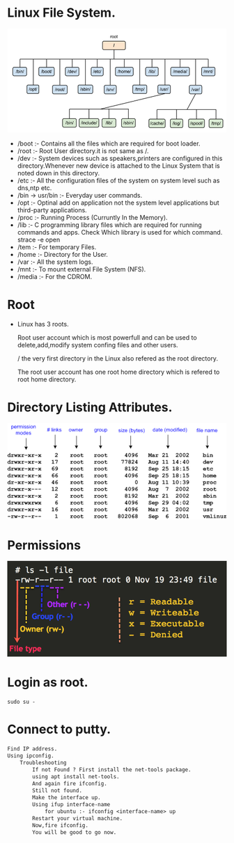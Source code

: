  
# Linux File System.

![alt text](https://github.com/nikhil8052/Linux/blob/master/images/filesystem.png?raw=true)

- /boot :- Contains all the files which are required for boot loader.
- /root :- Root User directory.it is not same as /.
- /dev :- System devices such as speakers,printers are configured in this directory.Whenever new device 
          is attached to the Linux System that is noted down in this directory.
- /etc :- All the configuration files of the system on system level such as dns,ntp etc.
- /bin -> usr/bin :- Everyday user commands. 
- /opt  :- Optinal add on application not the system level applications but third-party applications.
- /proc :- Running Process (Curruntly In the Memory).
- /lib :- C programming library files which are required for running commands and apps.
        Check Which library is used for which command.
        strace -e open <command-name>
- /tem :- For temporary Files. 
- /home :- Directory for the User.
- /var :- All the system logs. 
- /mnt :- To mount external File System (NFS).
- /media :- For the CDROM.

# Root 

- Linux has 3 roots.

    Root user account which is most powerfull and can be used to delete,add,modify system confing files
    and other users.

    / the very first directory in the Linux also refered as the root directory.

    The root user account has one root home directory which is refered to root home directory.



# Directory Listing Attributes.

![alt text](https://github.com/nikhil8052/Linux/blob/master/images/file_attributes.png?raw=true)

# Permissions 

![alt text](https://github.com/nikhil8052/Linux/blob/master/images/file_permissions.png?raw=true)


# Login as root.

    sudo su - 

# Connect to putty.

    Find IP address.
    Using ipconfig.
        Troubleshooting 
            If not Found ? First install the net-tools package.
            using apt install net-tools.
            And again fire ifconfig.
            Still not found. 
            Make the interface up. 
            Using ifup interface-name 
                for ubuntu :- ifconfig <interface-name> up 
            Restart your virtual machine. 
            Now,fire ifconfig. 
            You will be good to go now.


